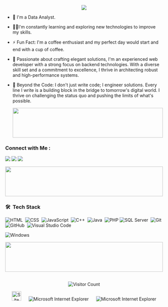 <!-- "Hero" Header -->
<!-- <div align="center">-->
<!--   <img src="https://github.com/BrunnerLivio/brunnerlivio/blob/master/images/welcome.png?raw=true" style="max-width: 100%;" alt="Ibraheem Mohamed" />-->
 <!--  <br />-->
<!-- </div>-->
<!-- Typing SVG by DenverCoder1 - https://github.com/DenverCoder1/readme-typing-svg -->

<p align="center">
  <a href="https://github.com/DenverCoder1/readme-typing-svg"><img src="https://readme-typing-svg.herokuapp.com/?lines=Ibraheem%20Mohamed ;Data%20Analyst;Always%20learning%20new%20things&font=Fira%20Code&center=true&width=440&height=45&color=f75c7e&vCenter=true&size=22"></a>
</p> 

- 🏢 I'm a Data Analyst.
- 👨‍💻I'm constantly learning and exploring new technologies to improve my skills.
- ⚡ Fun Fact: I'm a coffee enthusiast and my perfect day would start and end with a cup of coffee.
- 💬 Passionate about crafting elegant solutions, I'm an experienced web developer with a strong focus on backend technologies. With a diverse skill set and a commitment to excellence, I thrive in architecting robust and high-performance systems.
- 🌌 Beyond the Code:
I don't just write code; I engineer solutions. Every line I write is a building block in the bridge to tomorrow's digital world. I thrive on challenging the status quo and pushing the limits of what's possible.

  <img src="https://github.com/Govindv7555/Govindv7555/blob/main/49e76e0596857673c5c80c85b84394c1.gif" width=100% height=95px>

### Connect with Me :
<a href="https://www.linkedin.com/in/hammad8/" target="_blank"><img src="https://img.shields.io/badge/-Mohammed%20Hammad-0077B5?style=for-the-badge&logo=Linkedin&logoColor=white"/></a>
<a href="https://twitter.com/m_hammadx" target="_blank"><img src="https://img.shields.io/badge/-Mohammed%20Hammad-000000?style=for-the-badge&logo=x&logoColor=white"/></a>
<a href="https://www.facebook.com/hammad60/" target="_blank"><img src="https://img.shields.io/badge/-Mohammed%20Hammad-385490?style=for-the-badge&logo=facebook&logoColor=white"/></a>

  <img src="https://github.com/Govindv7555/Govindv7555/blob/main/49e76e0596857673c5c80c85b84394c1.gif" width=100% height=95px>

### 🛠 &nbsp;Tech Stack

![HTML](https://img.shields.io/badge/-HTML-05122A?style=flat&logo=HTML5)&nbsp;
![CSS](https://img.shields.io/badge/-CSS-05122A?style=flat&logo=CSS3&logoColor=1572B6)&nbsp;
![JavaScript](https://img.shields.io/badge/-JavaScript-05122A?style=flat&logo=javascript)&nbsp;
![C++](https://img.shields.io/badge/-C%2B%2B-05122A?style=flat&logo=C%2B%2B&logoColor=00599C)&nbsp;
![Java](https://img.shields.io/badge/-Java-05122A?style=flat&logo=java&logoColor=007396)&nbsp;
![PHP](https://img.shields.io/badge/-PHP-777BB4?style=flat&logo=php&logoColor=white)
![SQL Server](https://img.shields.io/badge/-SQL%20Server-05122A?style=flat&logo=microsoft-sql-server&logoColor=CC2927)&nbsp;
![Git](https://img.shields.io/badge/-Git-05122A?style=flat&logo=git)&nbsp;
![GitHub](https://img.shields.io/badge/-GitHub-05122A?style=flat&logo=github)&nbsp;
![Visual Studio Code](https://img.shields.io/badge/-Visual%20Studio%20Code-05122A?style=flat&logo=visual-studio-code&logoColor=007ACC)&nbsp;

![Windows](http://img.shields.io/badge/-Windows-0078D6?style=flat-square&logo=windows&logoColor=ffffff)&nbsp;

  <img src="https://github.com/Govindv7555/Govindv7555/blob/main/49e76e0596857673c5c80c85b84394c1.gif" width=100% height=95px>

<!-- Footer -->
<div align="center">
<br />
  
![Visitor Count](https://profile-counter.glitch.me/hammad36/count.svg)

<img src="https://raw.githubusercontent.com/BrunnerLivio/brunnerlivio/master/images/notepad.gif" alt="Site created with Notepad" height="30" />
<!-- "margin-right: whatever;" -->
<span>&nbsp;&nbsp;&nbsp;&nbsp;</span>  
<img src="https://raw.githubusercontent.com/BrunnerLivio/brunnerlivio/master/images/ie_logo.gif" alt="Microsoft Internet Explorer" />
<span>&nbsp;&nbsp;&nbsp;&nbsp;</span>  
<img src="https://raw.githubusercontent.com/BrunnerLivio/brunnerlivio/master/images/noframes.gif" alt="Microsoft Internet Explorer" />
</div>
